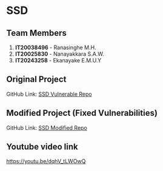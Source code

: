 # SSD

## Team Members
1. **IT20038496** - Ranasinghe M.H.
2. **IT20025830** - Nanayakkara S.A.W.
3. **IT20243258** - Ekanayake E.M.U.Y

## Original Project
GitHub Link: [SSD Vulnerable Repo](https://github.com/methmiranasinghe/SSD-Vulnerable-Repo)

## Modified Project (Fixed Vulnerabilities)
GitHub Link: [SSD Modified Repo](https://github.com/methmiranasinghe/SSD)

## Youtube video link
https://youtu.be/dqhV_tLWOwQ
